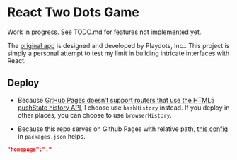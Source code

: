 # React Two Dots Game

Work in progress. See TODO.md for features not implemented yet.

The [original app](https://www.dots.co/twodots/) is designed and developed by Playdots, Inc.. This project is simply a personal attempt to test my limit in building intricate interfaces with React.

## Deploy

- Because [GitHub Pages doesn’t support routers that use the HTML5 pushState history API](https://github.com/facebook/create-react-app/blob/master/packages/react-scripts/template/README.md#notes-on-client-side-routing), I choose use `hashHistory` instead. If you deploy in other places, you can choose to use
 `browserHistory`. 

- Because this repo serves on Github Pages with relative path, [this config](https://github.com/facebook/create-react-app/blob/master/packages/react-scripts/template/README.md#serving-the-same-build-from-different-paths) in `packages.json` helps.
```json
"homepage":"."
```